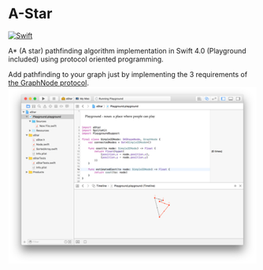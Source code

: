 # A-Star
<a href="https://swift.org"><img src="https://img.shields.io/badge/Swift-3.0-orange.svg?style=flat" alt="Swift" /></a>

A* (A star) pathfinding algorithm implementation in Swift 4.0 (Playground included) using protocol oriented programming.

Add pathfinding to your graph just by implementing the 3 requirements of [the GraphNode protocol](https://dev1an.github.io/A-Star/Protocols/GraphNode.html).![Playground](docs/Playground.png)
